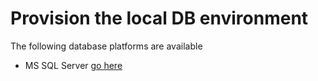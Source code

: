 # Provision the local DB environment

The following database platforms are available

- MS SQL Server [go here](MS_SQLServer/README.md)
